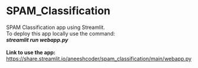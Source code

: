# SPAM_Classification
SPAM Classification app using Streamlit.<br/>
To deploy this app locally use the command:<br/>
***streamlit run webapp.py***
<br/><br/>
**Link to use the app:**<br/>
https://share.streamlit.io/aneeshcoder/spam_classification/main/webapp.py
